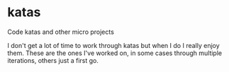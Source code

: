 # katas
Code katas and other micro projects

I don't get a lot of time to work through katas but when I do I really enjoy them. These are the ones I've worked on, in some cases through multiple iterations, others just a first go.
